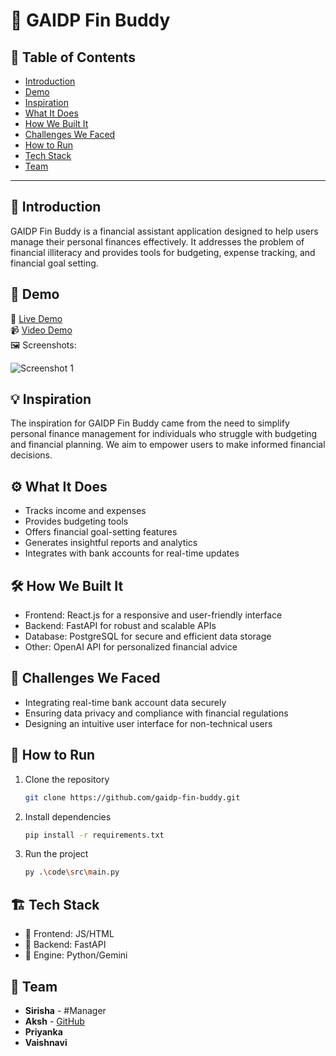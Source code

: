 # 🚀 GAIDP Fin Buddy

## 📌 Table of Contents
- [Introduction](#introduction)
- [Demo](#demo)
- [Inspiration](#inspiration)
- [What It Does](#what-it-does)
- [How We Built It](#how-we-built-it)
- [Challenges We Faced](#challenges-we-faced)
- [How to Run](#how-to-run)
- [Tech Stack](#tech-stack)
- [Team](#team)

---

## 🎯 Introduction
GAIDP Fin Buddy is a financial assistant application designed to help users manage their personal finances effectively. It addresses the problem of financial illiteracy and provides tools for budgeting, expense tracking, and financial goal setting.

## 🎥 Demo
🔗 [Live Demo](https://example.com)  
📹 [Video Demo](https://example.com/video-demo)  
🖼️ Screenshots:

![Screenshot 1](https://example.com/screenshot1.png)

## 💡 Inspiration
The inspiration for GAIDP Fin Buddy came from the need to simplify personal finance management for individuals who struggle with budgeting and financial planning. We aim to empower users to make informed financial decisions.

## ⚙️ What It Does
- Tracks income and expenses
- Provides budgeting tools
- Offers financial goal-setting features
- Generates insightful reports and analytics
- Integrates with bank accounts for real-time updates

## 🛠️ How We Built It
- Frontend: React.js for a responsive and user-friendly interface
- Backend: FastAPI for robust and scalable APIs
- Database: PostgreSQL for secure and efficient data storage
- Other: OpenAI API for personalized financial advice

## 🚧 Challenges We Faced
- Integrating real-time bank account data securely
- Ensuring data privacy and compliance with financial regulations
- Designing an intuitive user interface for non-technical users

## 🏃 How to Run
1. Clone the repository  
   ```sh
   git clone https://github.com/gaidp-fin-buddy.git
   ```
2. Install dependencies  
   ```sh
   pip install -r requirements.txt
   ```
3. Run the project  
   ```sh
   py .\code\src\main.py
   ```

## 🏗️ Tech Stack
- 🔹 Frontend: JS/HTML
- 🔹 Backend: FastAPI
- 🔹 Engine: Python/Gemini

## 👥 Team
- **Sirisha** - #Manager
- **Aksh** - [GitHub](https://github.com/akshsharma4072) 
- **Priyanka**
- **Vaishnavi**
